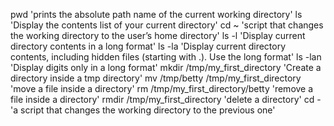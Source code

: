 pwd 'prints the absolute path name of the current working directory'
ls 'Display the contents list of your current directory'
cd ~ 'script that changes the working directory to the user’s home directory'
ls -l 'Display current directory contents in a long format'
ls -la 'Display current directory contents, including hidden files (starting with .). Use the long format'
ls -lan 'Display digits only in a long format'
mkdir /tmp/my_first_directory 'Create a directory inside a tmp directory'
mv /tmp/betty /tmp/my_first_directory 'move a file inside a directory'
rm /tmp/my_first_directory/betty 'remove a file inside a directory'
rmdir /tmp/my_first_directory 'delete a directory'
cd - 'a script that changes the working directory to the previous one'
